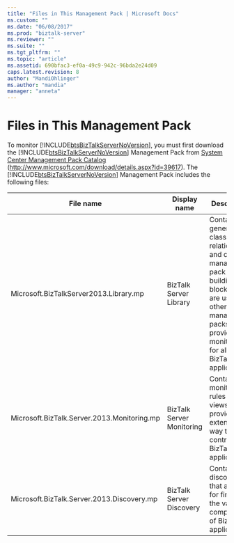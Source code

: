 ```yaml
---
title: "Files in This Management Pack | Microsoft Docs"
ms.custom: ""
ms.date: "06/08/2017"
ms.prod: "biztalk-server"
ms.reviewer: ""
ms.suite: ""
ms.tgt_pltfrm: ""
ms.topic: "article"
ms.assetid: 690bfac3-ef0a-49c9-942c-96bda2e24d09
caps.latest.revision: 8
author: "MandiOhlinger"
ms.author: "mandia"
manager: "anneta"
---
```

# Files in This Management Pack
To monitor [!INCLUDE[btsBizTalkServerNoVersion](../includes/btsbiztalkservernoversion-md.md)], you must first download the [!INCLUDE[btsBizTalkServerNoVersion](../includes/btsbiztalkservernoversion-md.md)] Management Pack from [System Center Management Pack Catalog](http://www.microsoft.com/download/details.aspx?id=39617) (<http://www.microsoft.com/download/details.aspx?id=39617>). The [!INCLUDE[btsBizTalkServerNoVersion](../includes/btsbiztalkservernoversion-md.md)] Management Pack includes the following files:  
  
|File name|Display name|Description|  
|---------------|------------------|-----------------|  
|Microsoft.BizTalkServer2013.Library.mp|BizTalk Server Library|Contains generic classes, relationships and other management pack building blocks that are used by other management packs to provide monitoring for all BizTalk applications.|  
|Microsoft.BizTalk.Server.2013.Monitoring.mp|BizTalk Server Monitoring|Contains monitors, rules and views that provide an extensible way to control all BizTalk applications.|  
|Microsoft.BizTalk.Server.2013.Discovery.mp|BizTalk Server Discovery|Contains discoveries that are used for finding the various components of BizTalk applications.|